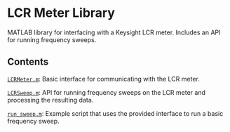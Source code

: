 # LCR Meter Library

MATLAB library for interfacing with a Keysight LCR meter. Includes an API for running frequency sweeps.

## Contents

[`LCRMeter.m`](https://github.com/rohanku/piezo-char/blob/master/lcr/LCRMeter.m): Basic interface for communicating with the LCR meter.

[`LCRSweep.m`](https://github.com/rohanku/piezo-char/blob/master/lcr/LCRSweep.m): API for running frequency sweeps on the LCR meter and processing the resulting data.

[`run_sweep.m`](https://github.com/rohanku/piezo-char/blob/master/lcr/run_sweep.m): Example script that uses the provided interface to run a basic frequency sweep.
